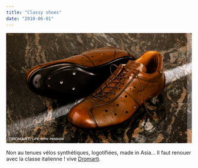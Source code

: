 ```yaml
---
title: "Classy shoes"
date: "2010-06-01"
---
```


![](images/race_MED.jpg "race_MED")

Non au tenues vélos synthétiques, logotifiées, made in Asia... Il faut renouer avec la classe italienne ! vive [Dromarti](http://www.dromarti.com/index.php).
